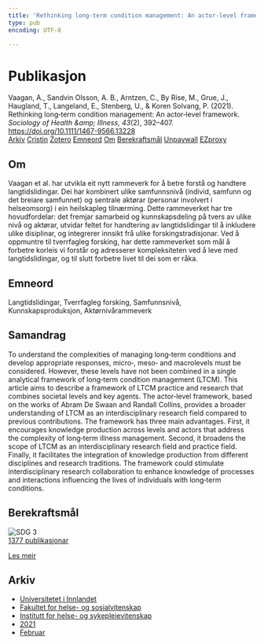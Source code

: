 ```yaml
---
title: 'Rethinking long‐term condition management: An actor‐level framework'
type: pub
encoding: UTF-8

---
```

<h1>Publikasjon</h1>
<article id="csl-bib-container-ABAR3JE2" class="csl-bib-container">
  <div class="csl-bib-body"> <div class="csl-entry">Vaagan, A., Sandvin Olsson, A. B., Arntzen, C., By Rise, M., Grue, J., Haugland, T., Langeland, E., Stenberg, U., &#38; Koren Solvang, P. (2021). Rethinking long‐term condition management: An actor‐level framework. <i>Sociology of Health &#38;amp; Illness</i>, <i>43</i>(2), 392–407. <a href="https://doi.org/10.1111/1467-9566.13228">https://doi.org/10.1111/1467-9566.13228</a></div> </div>
  <div class="csl-bib-buttons">
    <a href="#taxonomy-article-ABAR3JE2" alt="archive" class="csl-bib-button">Arkiv</a>
    <a href="https://app.cristin.no/results/show.jsf?id=1894151" alt="Cristin" class="csl-bib-button">Cristin</a>
    <a href="http://zotero.org/groups/5881554/items/ABAR3JE2" alt="Zotero" class="csl-bib-button">Zotero</a>
    <a href="#keywords-article-ABAR3JE2" alt="keywords" class="csl-bib-button">Emneord</a>
    <a href="#about-article-ABAR3JE2" alt="about_pub" class="csl-bib-button">Om</a>
    <a href="#sdg-article-ABAR3JE2" alt="sdg" class="csl-bib-button">Berekraftsmål</a>
    <a href="https://munin.uit.no/bitstream/10037/23787/4/article.pdf" alt="Unpaywall" class="csl-bib-button">Unpaywall</a>
    <a href="https://munin.uit.no/bitstream/10037/23787/4/article.pdf" alt="EZproxy" class="csl-bib-button">EZproxy</a>
  </div>
  <div id="csl-bib-meta-container-ABAR3JE2"></div>
</article>
<div id="csl-bib-meta-ABAR3JE2" class="csl-bib-meta">
  <article id="about-article-ABAR3JE2" class="about_pub-article">
    <h1>Om</h1>
    Vaagan et al. har utvikla eit nytt rammeverk for å betre forstå og handtere langtidslidingar. Dei har kombinert ulike samfunnsnivå (individ, samfunn og det breiare samfunnet) og sentrale aktørar (personar involvert i helseomsorg) i ein heilskapleg tilnærming. Dette rammeverket har tre hovudfordelar: det fremjar samarbeid og kunnskapsdeling på tvers av ulike nivå og aktørar, utvidar feltet for handtering av langtidslidingar til å inkludere ulike disiplinar, og integrerer innsikt frå ulike forskingstradisjonar. Ved å oppmuntre til tverrfagleg forsking, har dette rammeverket som mål å forbetre korleis vi forstår og adresserer kompleksiteten ved å leve med langtidslidingar, og til slutt forbetre livet til dei som er råka.
  </article>
  <article id="keywords-article-ABAR3JE2" class="keywords-article">
    <h1>Emneord</h1>
    Langtidslidingar, Tverrfagleg forsking, Samfunnsnivå, Kunnskapsproduksjon, Aktørnivårammeverk
  </article>
  <article id="abstract-article-ABAR3JE2" class="abstract-article">
    <h1>Samandrag</h1>
    To understand the complexities of managing long‐term conditions and develop appropriate responses, micro‐, meso‐ and macrolevels must be considered. However, these levels have not been combined in a single analytical framework of long‐term condition management (LTCM). This article aims to describe a framework of LTCM practice and research that combines societal levels and key agents. The actor‐level framework, based on the works of Abram De Swaan and Randall Collins, provides a broader understanding of LTCM as an interdisciplinary research field compared to previous contributions. The framework has three main advantages. First, it encourages knowledge production across levels and actors that address the complexity of long‐term illness management. Second, it broadens the scope of LTCM as an interdisciplinary research field and practice field. Finally, it facilitates the integration of knowledge production from different disciplines and research traditions. The framework could stimulate interdisciplinary research collaboration to enhance knowledge of processes and interactions influencing the lives of individuals with long‐term conditions.
  </article>
  <article id="sdg-article-ABAR3JE2" class="sdg-article">
    <h1>Berekraftsmål</h1>
    <div class="sdg-container"><div id="sdg3" class="sdg">
        <img src="{{< params subfolder >}}images/sdg/sdg03_nn.png" class="image" alt="SDG 3">
        <div class="sdg-overlay">
          <a href="{{< params subfolder >}}nn/archive/?sdg=3#archive" class="sdg-publication-count"><span>1377</span> publikasjonar</a>
          <p><a href="https://fn.no/om-fn/fns-baerekraftsmaal/god-helse-og-livskvalitet?lang=nno-NO" class="sdg-read-more">Les meir</a></p>
        </div>
      </div></div>
  </article>
  <article id="taxonomy-article-ABAR3JE2" class="taxonomy-article">
    <h1>Arkiv</h1>
    <ul>
      <li><a href="{{< params subfolder >}}nn/archive/?key=3DCRN523">Universitetet i Innlandet</a></li>
      <li><a href="{{< params subfolder >}}nn/archive/?key=IDKFS3MX">Fakultet for helse- og sosialvitenskap</a></li>
      <li><a href="{{< params subfolder >}}nn/archive/?key=GTV4ECMZ">Institutt for helse- og sykepleievitenskap</a></li>
      <li><a href="{{< params subfolder >}}nn/archive/?key=4IUS5XY3">2021</a></li>
      <li><a href="{{< params subfolder >}}nn/archive/?key=BFT7MP8K">Februar</a></li>
    </ul>
  </article>
</div>
